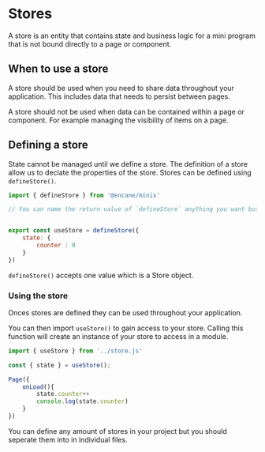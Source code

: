 # Stores

A store is an entity that contains state and business logic for a mini program that is not bound directly to a page or component.

## When to use a store

A store should be used when you need to share data throughout your application. This includes data that needs to persist between pages.

A store should not be used when data can be contained within a page or component. For example managing the visibility of items on a page.

## Defining a store

State cannot be managed until we define a store. The definition of a store allow us to declate the properties of the store. Stores can be defined using `defineStore()`.

```js
import { defineStore } from '@encane/minix'

// You can name the return value of `defineStore` anything you want but it is best practice to start with `use` then provide a name to the store and then store. e.g. useTaskStore, useUserStore etc.


export const useStore = defineStore({
    state: {
        counter : 0
    }
})
```

`defineStore()` accepts one value which is a Store object.

### Using the store

Onces stores are defined they can be used throughout your application.

You can then import `useStore()` to gain access to your store. Calling this function will create an instance of your store to access in a module.

```js
import { useStore } from '../store.js'

const { state } = useStore();

Page({
    onLoad(){
        state.counter++
        console.log(state.counter)
    }
})

```

You can define any amount of stores in your project but you should seperate them into in individual files.